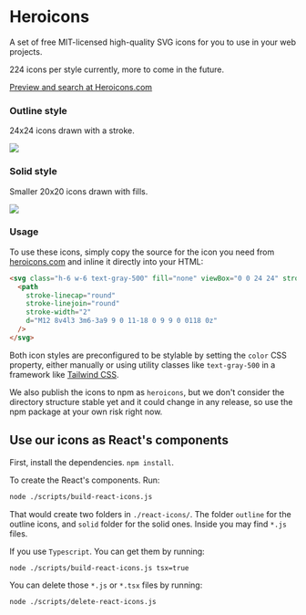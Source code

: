 # Heroicons

A set of free MIT-licensed high-quality SVG icons for you to use in your web projects.

224 icons per style currently, more to come in the future.

[Preview and search at Heroicons.com](https://heroicons.com)

### Outline style

24x24 icons drawn with a stroke.

![](./.github/outline-preview.svg)

### Solid style

Smaller 20x20 icons drawn with fills.

![](./.github/solid-preview.svg)

### Usage

To use these icons, simply copy the source for the icon you need from [heroicons.com](https://heroicons.com) and inline it directly into your HTML:

```html
<svg class="h-6 w-6 text-gray-500" fill="none" viewBox="0 0 24 24" stroke="currentColor">
  <path
    stroke-linecap="round"
    stroke-linejoin="round"
    stroke-width="2"
    d="M12 8v4l3 3m6-3a9 9 0 11-18 0 9 9 0 0118 0z"
  />
</svg>
```

Both icon styles are preconfigured to be stylable by setting the `color` CSS property, either manually or using utility classes like `text-gray-500` in a framework like [Tailwind CSS](https://tailwindcss.com).

We also publish the icons to npm as `heroicons`, but we don't consider the directory structure stable yet and it could change in any release, so use the npm package at your own risk right now.

## Use our icons as React's components

First, install the dependencies. ```npm install```.

To create the React's components. Run:
```bash
node ./scripts/build-react-icons.js
```
That would create two folders in `./react-icons/`. The folder `outline` for the outline icons, and `solid` folder for the solid ones. Inside you may find `*.js` files.

If you use `Typescript`. You can get them by running:
```bash
node ./scripts/build-react-icons.js tsx=true
```

You can delete those `*.js` or `*.tsx` files by running:
```bash
node ./scripts/delete-react-icons.js
```